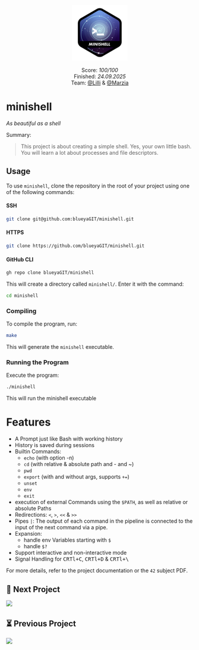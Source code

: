 <p align="center">
  <img src="https://github.com/blueyaGIT/blueyaGIT/blob/master/42_badges/minishelln.png?raw=true" alt="minishell"/>
</p>

<p align="center">
  Score: <i>100/100</i><br>
  Finished: <i>24.09.2025</i><br>
  Team: <a href="https://github.com/lilikts" target="_blank">@Lilli</a> & <a href="https://github.com/blueyaGIT" target="_blank">@Marzia</a>
</p>

# minishell
*As beautiful as a shell*

Summary:
> This project is about creating a simple shell. Yes, your own little bash. You will learn a lot about processes and file descriptors.


## Usage

To use `minishell`, clone the repository in the root of your project using one of the following commands:

#### SSH
```bash
git clone git@github.com:blueyaGIT/minishell.git
```
#### HTTPS
```bash
git clone https://github.com/blueyaGIT/minishell.git
```
#### GitHub CLI
```bash
gh repo clone blueyaGIT/minishell
```
This will create a directory called `minishell/`. Enter it with the command:

```bash
cd minishell
```

### Compiling

To compile the program, run:

```bash
make
```

This will generate the `minishell` executable.

### Running the Program

Execute the program:

```bash
./minishell
```

This will run the minishell executable

# Features
- A Prompt just like Bash with working history
- History is saved during sessions
- Builtin Commands:
  - `echo` (with option -n)
  - `cd` (with relative & absolute path and - and ~)
  - `pwd`
  - `export` (with and without args, supports `+=`)
  - `unset`
  - `env`
  - `exit`
- execution of external Commands using the `$PATH`, as well as relative or absolute Paths
- Redirections: `<`, `>`, `<<` & `>>`
- Pipes `|`: The output of each command in the pipeline is connected to the input of the next command via a pipe.
- Expansion:
  - handle env Variables starting with `$`
  - handle `$?`
- Support interactive and non-interactive mode
- Signal Handling for <kbd>CRTl+C</kbd>, <kbd>CRTl+D</kbd> & <kbd>CRTl+\\</kbd>

For more details, refer to the project documentation or the `42` subject PDF.

## 🚀 Next Project

<a href="https://github.com/blueyaGIT/philo"><img src="https://readme-typing-svg.demolab.com?font=Fira+Code&pause=1000&color=BF94E4&width=435&lines=Philosophers"></a>

## ⏳ Previous Project

<a href="https://github.com/blueyaGIT/push_swap"><img src="https://readme-typing-svg.demolab.com?font=Fira+Code&pause=1000&color=BF94E4&width=435&lines=push_swap"></a>
